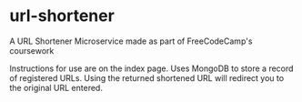 # url-shortener
A URL Shortener Microservice made as part of FreeCodeCamp's coursework

Instructions for use are on the index page.
Uses MongoDB to store a record of registered URLs.
Using the returned shortened URL will redirect you to the original URL entered.